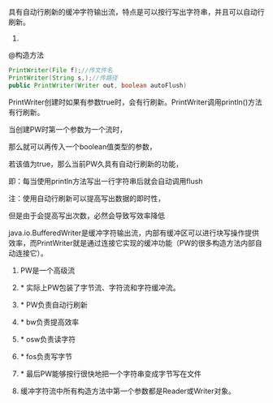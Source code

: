 具有自动行刷新的缓冲字符输出流，特点是可以按行写出字符串，并且可以自动行刷新。

1. 




@构造方法

```java
PrintWriter(File f);//传文件名
PrintWriter(String s,);//传路径
public PrintWriter(Writer out, boolean autoFlush)
```

PrintWriter创建时如果有参数true时，会有行刷新。PrintWriter调用println()方法有行刷新。

当创建PW时第一个参数为一个流时，

那么就可以再传入一个boolean值类型的参数，

若该值为true，那么当前PW久具有自动行刷新的功能，

即：每当使用println方法写出一行字符串后就会自动调用flush

注：使用自动行刷新可以提高写出数据的即时性，

但是由于会提高写出次数，必然会导致写效率降低







java.io.BufferedWriter是缓冲字符输出流，内部有缓冲区可以进行块写操作提供效率，而PrintWriter就是通过连接它实现的缓冲功能（PW的很多构造方法内部自动连接它）。

1.  PW是一个高级流
2.  \* 实际上PW包装了字节流、字符流和字符缓冲流。
3.  \* PW负责自动行刷新
4.  \* bw负责提高效率
5.  \* osw负责读字符
6.  \* fos负责写字节
7.  \* 最后PW能够按行很快地把一个字符串变成字节写在文件

8.  缓冲字符流中所有构造方法中第一个参数都是Reader或Writer对象。
